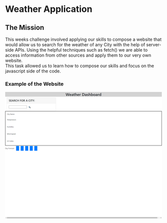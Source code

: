 # Weather Application

## The Mission
This weeks challenge involved applying our skills to compose a website that would allow us to search for the weather of any City with the help of server-side APIs.
Using the helpful techniques such as fetch() we are able to access information from other sources and apply them to our very own website.  
This task allowed us to learn how to compose our skills and focus on the javascript side of the code.

### Example of the Website
![Screenshot](./assets/weatherSite.png)
